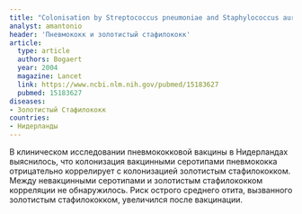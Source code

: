```yaml
---
title: "Colonisation by Streptococcus pneumoniae and Staphylococcus aureus in healthy children"
analyst: amantonio
header: 'Пневмококк и золотистый стафилококк'
article:
  type: article
  authors: Bogaert
  year: 2004
  magazine: Lancet
  link: https://www.ncbi.nlm.nih.gov/pubmed/15183627
  pubmed: 15183627
diseases:
- Золотистый Стафилококк
countries:
- Нидерланды
---
```


В клиническом исследовании пневмококковой вакцины в Нидерландах выяснилось, что колонизация вакцинными серотипами пневмококка отрицательно коррелирует с колонизацией золотистым стафилококком. Между невакцинными серотипами и золотистым стафилококком корреляции не обнаружилось.
Риск острого среднего отита, вызванного золотистым стафилококком, увеличился после вакцинации.
